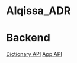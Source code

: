 # Alqissa_ADR

# Backend
[Dictionary API](backend/DICTIONARY_API.md)
[App API](backend/ALQISSA_API.md)
